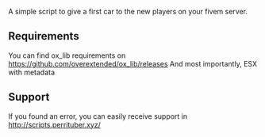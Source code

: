 A simple script to give a first car to the new players on your fivem server. 

## Requirements

You can find ox_lib requirements on https://github.com/overextended/ox_lib/releases
And most importantly, ESX with metadata

## Support

If you found an error, you can easily receive support in http://scripts.perrituber.xyz/

